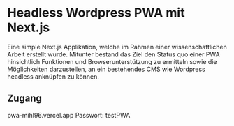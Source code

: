 # Headless Wordpress PWA mit Next.js

Eine simple Next.js Applikation, welche im Rahmen einer wissenschaftlichen Arbeit erstellt wurde. 
Mitunter bestand das Ziel den Status quo einer PWA hinsichtlich Funktionen und Browserunterstützung zu ermitteln sowie die Möglichkeiten darzustellen, an ein bestehendes CMS wie Wordpress headless anknüpfen zu können. 

## Zugang
pwa-mihl96.vercel.app
Passwort: testPWA

